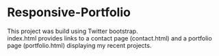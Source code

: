 # Responsive-Portfolio

This project was build using Twitter bootstrap.  
index.html provides links to a contact page (contact.html) and a portfolio page (portfolio.html) displaying my recent projects.

